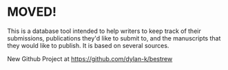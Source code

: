 # MOVED!

This is a database tool intended to help writers to keep track of their submissions, publications they'd like to submit to, and the manuscripts that they would like to publish. It is based on several sources. 

New Github Project at https://github.com/dylan-k/bestrew 